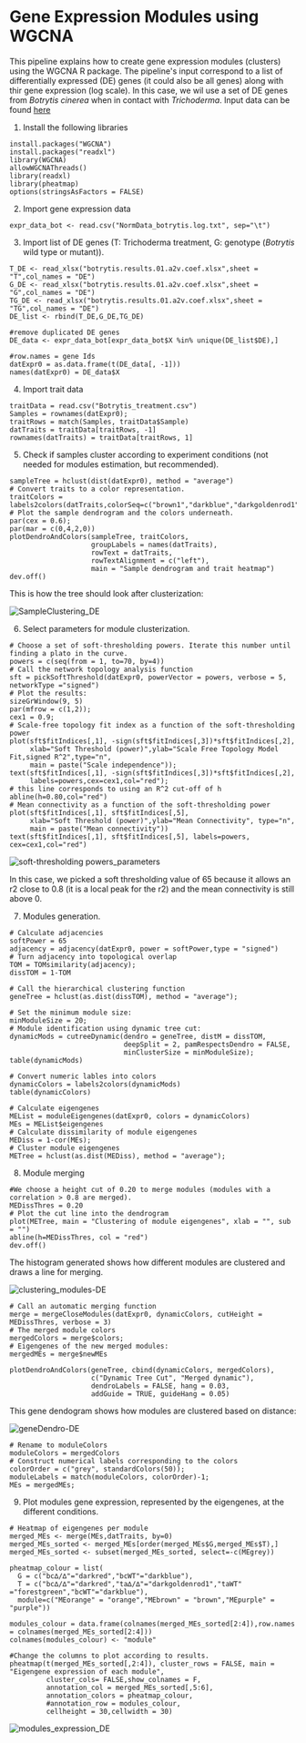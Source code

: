 # Gene Expression Modules using WGCNA

This pipeline explains how to create gene expression modules (clusters) using the WGCNA R package. The pipeline's input correspond to a list of differentially expressed (DE) genes (it could also be all genes) along with thir gene expression (log scale). In this case, we wil use a set of DE genes from *Botrytis cinerea* when in contact with *Trichoderma*. Input data can be found [here](https://github.com/ibioChile/VidalLab/tree/master/Data/Botrytis_Trichoderma_RNAseq)

1. Install the following libraries

```
install.packages("WGCNA")
install.packages("readxl")
library(WGCNA)
allowWGCNAThreads()
library(readxl)
library(pheatmap)
options(stringsAsFactors = FALSE)
```

2. Import gene expression data

```
expr_data_bot <- read.csv("NormData_botrytis.log.txt", sep="\t")
```

3. Import list of DE genes (T: Trichoderma treatment, G: genotype (*Botrytis* wild type or mutant)). 

```
T_DE <- read_xlsx("botrytis.results.01.a2v.coef.xlsx",sheet = "T",col_names = "DE")
G_DE <- read_xlsx("botrytis.results.01.a2v.coef.xlsx",sheet = "G",col_names = "DE")
TG_DE <- read_xlsx("botrytis.results.01.a2v.coef.xlsx",sheet = "TG",col_names = "DE")
DE_list <- rbind(T_DE,G_DE,TG_DE) 
```

```
#remove duplicated DE genes
DE_data <- expr_data_bot[expr_data_bot$X %in% unique(DE_list$DE),]

#row.names = gene Ids
datExpr0 = as.data.frame(t(DE_data[, -1]))
names(datExpr0) = DE_data$X
```

4. Import trait data

```
traitData = read.csv("Botrytis_treatment.csv")
Samples = rownames(datExpr0);
traitRows = match(Samples, traitData$Sample)
datTraits = traitData[traitRows, -1]
rownames(datTraits) = traitData[traitRows, 1]
```

5. Check if samples cluster according to experiment conditions (not needed for modules estimation, but recommended).

```
sampleTree = hclust(dist(datExpr0), method = "average")
# Convert traits to a color representation.
traitColors = labels2colors(datTraits,colorSeq=c("brown1","darkblue","darkgoldenrod1","forestgreen"))
# Plot the sample dendrogram and the colors underneath.
par(cex = 0.6);
par(mar = c(0,4,2,0))
plotDendroAndColors(sampleTree, traitColors,
                    groupLabels = names(datTraits), 
                    rowText = datTraits,
                    rowTextAlignment = c("left"),
                    main = "Sample dendrogram and trait heatmap")
dev.off()
```

This is how the tree should look after clusterization:

![SampleClustering_DE](https://user-images.githubusercontent.com/53570955/65054502-07994700-d944-11e9-8dad-8e1e4802f6db.jpg)

6. Select parameters for module clusterization.

```
# Choose a set of soft-thresholding powers. Iterate this number until finding a plato in the curve.
powers = c(seq(from = 1, to=70, by=4))
# Call the network topology analysis function
sft = pickSoftThreshold(datExpr0, powerVector = powers, verbose = 5, networkType ="signed")
# Plot the results:
sizeGrWindow(9, 5)
par(mfrow = c(1,2));
cex1 = 0.9;
# Scale-free topology fit index as a function of the soft-thresholding power
plot(sft$fitIndices[,1], -sign(sft$fitIndices[,3])*sft$fitIndices[,2],
     xlab="Soft Threshold (power)",ylab="Scale Free Topology Model Fit,signed R^2",type="n",
     main = paste("Scale independence"));
text(sft$fitIndices[,1], -sign(sft$fitIndices[,3])*sft$fitIndices[,2],
     labels=powers,cex=cex1,col="red");
# this line corresponds to using an R^2 cut-off of h
abline(h=0.80,col="red")
# Mean connectivity as a function of the soft-thresholding power
plot(sft$fitIndices[,1], sft$fitIndices[,5],
     xlab="Soft Threshold (power)",ylab="Mean Connectivity", type="n",
     main = paste("Mean connectivity"))
text(sft$fitIndices[,1], sft$fitIndices[,5], labels=powers, cex=cex1,col="red")
```

![soft-thresholding powers_parameters](https://user-images.githubusercontent.com/53570955/65054812-91e1ab00-d944-11e9-8b6a-df0e036f6ca8.jpg)

In this case, we picked a soft thresholding value of 65 because it allows an r2 close to 0.8 (it is a local peak for the r2) and the mean connectivity is still above 0.


7. Modules generation. 

```
# Calculate adjacencies
softPower = 65
adjacency = adjacency(datExpr0, power = softPower,type = "signed")
# Turn adjacency into topological overlap
TOM = TOMsimilarity(adjacency);
dissTOM = 1-TOM

# Call the hierarchical clustering function
geneTree = hclust(as.dist(dissTOM), method = "average");

# Set the minimum module size:
minModuleSize = 20;
# Module identification using dynamic tree cut:
dynamicMods = cutreeDynamic(dendro = geneTree, distM = dissTOM,
                            deepSplit = 2, pamRespectsDendro = FALSE,
                            minClusterSize = minModuleSize);
table(dynamicMods)

# Convert numeric lables into colors
dynamicColors = labels2colors(dynamicMods)
table(dynamicColors)

# Calculate eigengenes
MEList = moduleEigengenes(datExpr0, colors = dynamicColors)
MEs = MEList$eigengenes
# Calculate dissimilarity of module eigengenes
MEDiss = 1-cor(MEs);
# Cluster module eigengenes
METree = hclust(as.dist(MEDiss), method = "average");
```

8. Module merging

```
#We choose a height cut of 0.20 to merge modules (modules with a correlation > 0.8 are merged).
MEDissThres = 0.20
# Plot the cut line into the dendrogram
plot(METree, main = "Clustering of module eigengenes", xlab = "", sub = "")
abline(h=MEDissThres, col = "red")
dev.off()
```
The histogram generated shows how different modules are clustered and draws a line for merging.

![clustering_modules-DE](https://user-images.githubusercontent.com/53570955/65058585-dff9ad00-d94a-11e9-878d-9021a726b42a.jpg)

```
# Call an automatic merging function
merge = mergeCloseModules(datExpr0, dynamicColors, cutHeight = MEDissThres, verbose = 3)
# The merged module colors
mergedColors = merge$colors;
# Eigengenes of the new merged modules:
mergedMEs = merge$newMEs

plotDendroAndColors(geneTree, cbind(dynamicColors, mergedColors),
                    c("Dynamic Tree Cut", "Merged dynamic"),
                    dendroLabels = FALSE, hang = 0.03,
                    addGuide = TRUE, guideHang = 0.05)
```

This gene dendogram shows how modules are clustered based on distance:

![geneDendro-DE](https://user-images.githubusercontent.com/53570955/65058552-d4a68180-d94a-11e9-91ae-d7c622bae074.jpg)

```
# Rename to moduleColors
moduleColors = mergedColors
# Construct numerical labels corresponding to the colors
colorOrder = c("grey", standardColors(50));
moduleLabels = match(moduleColors, colorOrder)-1;
MEs = mergedMEs;
```

9. Plot modules gene expression, represented by the eigengenes, at the different conditions. 

```
# Heatmap of eigengenes per module
merged_MEs <- merge(MEs,datTraits, by=0)
merged_MEs_sorted <- merged_MEs[order(merged_MEs$G,merged_MEs$T),] 
merged_MEs_sorted <- subset(merged_MEs_sorted, select=-c(MEgrey))
  
pheatmap_colour = list(
  G = c("bc∆/∆"="darkred","bcWT"="darkblue"),
  T = c("bc∆/∆"="darkred","ta∆/∆"="darkgoldenrod1","taWT" ="forestgreen","bcWT"="darkblue"),
  module=c("MEorange" = "orange","MEbrown" = "brown","MEpurple" = "purple"))

modules_colour = data.frame(colnames(merged_MEs_sorted[2:4]),row.names = colnames(merged_MEs_sorted[2:4]))
colnames(modules_colour) <- "module"

#Change the columns to plot according to results.
pheatmap(t(merged_MEs_sorted[,2:4]), cluster_rows = FALSE, main = "Eigengene expression of each module",
         cluster_cols= FALSE,show_colnames = F, 
         annotation_col = merged_MEs_sorted[,5:6], 
         annotation_colors = pheatmap_colour,
         #annotation_row = modules_colour,
         cellheight = 30,cellwidth = 30)
```

![modules_expression_DE](https://user-images.githubusercontent.com/53570955/65058536-c9535600-d94a-11e9-8864-5b40956b7812.jpg)


